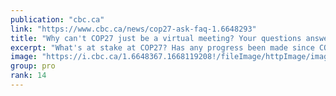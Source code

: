 ```yaml
---
publication: "cbc.ca"
link: "https://www.cbc.ca/news/cop27-ask-faq-1.6648293"
title: "Why can't COP27 just be a virtual meeting? Your questions answered | CBC News"
excerpt: "What's at stake at COP27? Has any progress been made since COP26? Why can’t it be a virtual event? Here's what you wanted to know about the climate change conference."
image: "https://i.cbc.ca/1.6648367.1668119208!/fileImage/httpImage/image.jpg_gen/derivatives/16x9_620/cop27-climate-summit.jpg"
group: pro
rank: 14
---
```

